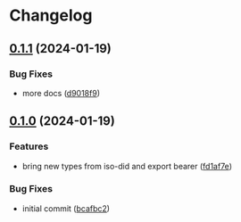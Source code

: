 # Changelog

## [0.1.1](https://github.com/fission-codes/stack/compare/ucan-v0.1.0...ucan-v0.1.1) (2024-01-19)


### Bug Fixes

* more docs ([d9018f9](https://github.com/fission-codes/stack/commit/d9018f98e7afd6b5dc585595760ddf589a70ac49))

## [0.1.0](https://github.com/fission-codes/stack/compare/ucan-v0.0.1...ucan-v0.1.0) (2024-01-19)


### Features

* bring new types from iso-did and export bearer ([fd1af7e](https://github.com/fission-codes/stack/commit/fd1af7e062020d60c5a85dc0b5f122a87befb3f3))


### Bug Fixes

* initial commit ([bcafbc2](https://github.com/fission-codes/stack/commit/bcafbc2f1ca0ad85ab0ed83bb28bcbe266e8b93e))
